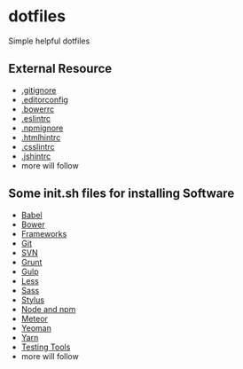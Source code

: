 # dotfiles

Simple helpful dotfiles

## External Resource

* [.gitignore](https://github.com/mikeludemann/gitignore)
* [.editorconfig](https://github.com/mikeludemann/editorconfig)
* [.bowerrc](https://github.com/mikeludemann/bowerrc)
* [.eslintrc](https://github.com/mikeludemann/eslintrc)
* [.npmignore](https://github.com/mikeludemann/npmignore)
* [.htmlhintrc](https://github.com/mikeludemann/htmlhintrc)
* [.csslintrc](https://github.com/mikeludemann/csslintrc)
* [.jshintrc](https://github.com/mikeludemann/jshintrc)
* more will follow

## Some init.sh files for installing Software

* [Babel](https://github.com/mikeludemann/babel-install-script)
* [Bower](https://github.com/mikeludemann/bower-install-script)
* [Frameworks](https://github.com/mikeludemann/framework-install-script)
* [Git](https://github.com/mikeludemann/git-install-script)
* [SVN](https://github.com/mikeludemann/svn-install-script)
* [Grunt](https://github.com/mikeludemann/grunt-install-script)
* [Gulp](https://github.com/mikeludemann/gulp-install-script)
* [Less](https://github.com/mikeludemann/less-install-script)
* [Sass](https://github.com/mikeludemann/sass-install-script)
* [Stylus](https://github.com/mikeludemann/stylus-install-script)
* [Node and npm](https://github.com/mikeludemann/npm-install-script)
* [Meteor](https://github.com/mikeludemann/meteor-install-script)
* [Yeoman](https://github.com/mikeludemann/yeoman-install-script)
* [Yarn](https://github.com/mikeludemann/yarn-install-script)
* [Testing Tools](https://github.com/mikeludemann/testing_tools-install-script)
* more will follow